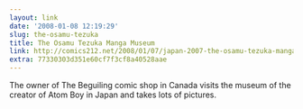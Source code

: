 ```yaml
---
layout: link
date: '2008-01-08 12:19:29'
slug: the-osamu-tezuka
title: The Osamu Tezuka Manga Museum
link: http://comics212.net/2008/01/07/japan-2007-the-osamu-tezuka-manga-museum/
extra: 77330303d351e60cf7f3cf8a40528aae
---
```


The owner of The Beguiling comic shop in Canada visits the museum of the creator of Atom Boy in Japan and takes lots of pictures.